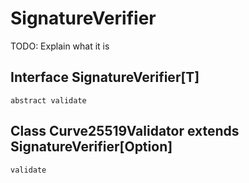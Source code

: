 # SignatureVerifier

TODO: Explain what it is

## Interface SignatureVerifier[T]

`abstract validate`

## Class Curve25519Validator extends SignatureVerifier[Option]

`validate`